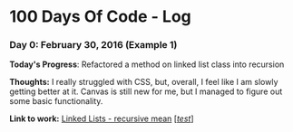 # 100 Days Of Code - Log

### Day 0: February 30, 2016 (Example 1)
<!-- ##### (delete me or comment me out) -->

**Today's Progress**: Refactored a method on linked list class into recursion

**Thoughts:** I really struggled with CSS, but, overall, I feel like I am slowly getting better at it. Canvas is still new for me, but I managed to figure out some basic functionality.

**Link to work:** [Linked Lists - recursive mean](DSA/00-recursive-mean.js) [[*test*](DSA/00-recursive-mean.test.js)]

